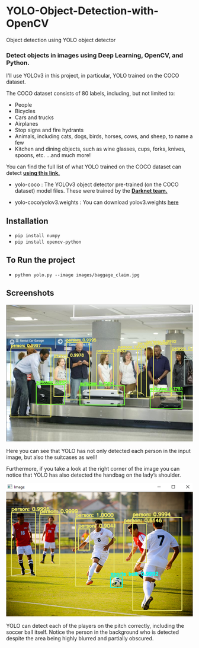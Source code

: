 # YOLO-Object-Detection-with-OpenCV
Object detection using YOLO object detector

### Detect objects in images using Deep Learning, OpenCV, and Python.

I'll use YOLOv3 in this project, in particular, YOLO trained on the COCO dataset.

The COCO dataset consists of 80 labels, including, but not limited to:

- People
- Bicycles
- Cars and trucks
- Airplanes
- Stop signs and fire hydrants
- Animals, including cats, dogs, birds, horses, cows, and sheep, to name a few
- Kitchen and dining objects, such as wine glasses, cups, forks, knives, spoons, etc.
…and much more!

You can find the full list of what YOLO trained on the COCO dataset can detect <a href="https://github.com/pjreddie/darknet/blob/master/data/coco.names" target="_blank"><b>using this link.</b></a>

- yolo-coco : The YOLOv3 object detector pre-trained (on the COCO dataset) model files. These were trained by the <a href="https://pjreddie.com/darknet/yolo/" target="_blank"> <b>Darknet team.</b> </a>

- yolo-coco/yolov3.weights : You can download yolov3.weights <a href="https://pjreddie.com/media/files/yolov3.weights">here</a>

## Installation

- `pip install numpy`
- `pip install opencv-python`

## To Run the project

- `python yolo.py --image images/baggage_claim.jpg`

## Screenshots
![Image](/1.png)

Here you can see that YOLO has not only detected each person in the input image, but also the suitcases as well!

Furthermore, if you take a look at the right corner of the image you can notice that YOLO has also detected the handbag on the lady’s shoulder.

![Image](/2.png)

YOLO can detect each of the players on the pitch correctly, including the soccer ball itself. Notice the person in the background who is detected despite the area being highly blurred and partially obscured.